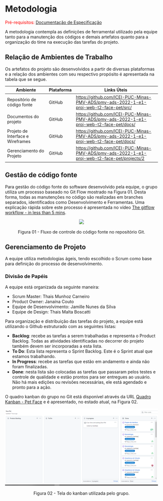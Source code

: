 
# Metodologia

<span style="color:red">Pré-requisitos: <a href="2-Especificação do Projeto.md"> Documentação de Especificação</a></span>

A metodologia contempla as definições de ferramental utilizado pela equipe tanto para a manutenção dos códigos e demais artefatos quanto para a organização do time na execução das tarefas do projeto.

## Relação de Ambientes de Trabalho
Os artefatos do projeto são desenvolvidos a partir de diversas plataformas e a relação dos ambientes com seu respectivo propósito é apresentada na tabela que se segue.

| Ambiente  |  Plataforma  | Links Úteis |
| ------------------- | ------------------- | ----------- |
|  Repositório de código fonte        |  GitHub | https://github.com/ICEI-PUC-Minas-PMV-ADS/pmv-ads-2022-1-e1-proj-web-t2-face-pet/src/    |
|  Documentos do projeto              |  GitHub | https://github.com/ICEI-PUC-Minas-PMV-ADS/pmv-ads-2022-1-e1-proj-web-t2-face-pet/docs/    |
|  Projeto de Interface e  Wireframes |  GitHub | https://github.com/ICEI-PUC-Minas-PMV-ADS/pmv-ads-2022-1-e1-proj-web-t2-face-pet/docs/    |
|  Gerenciamento do Projeto           |  GitHub | https://github.com/ICEI-PUC-Minas-PMV-ADS/pmv-ads-2022-1-e1-proj-web-t2-face-pet/projects/2    |

## Gestão de código fonte
Para gestão do código fonte do software desenvolvido pela equipe, o grupo utiliza um processo baseado no Git Flow mostrado na Figura 01. Desta forma, todas as manutenções no código são realizadas em branches separados, identificados como Desenvolvimento e Ferramentas. Uma explicação rápida sobre este processo é apresentada no vídeo [The gitflow workflow - in less than 5 mins](https://www.youtube.com/watch?v=1SXpE08hvGs).

<p align="center">
<img src="https://user-images.githubusercontent.com/100412134/163896898-4a267faf-7fc0-4966-879f-50e76e8af903.png")
 </p>

<p align="center"> Figura 01 - Fluxo de controle do código fonte no repositório Git. </p>

## Gerenciamento de Projeto
A equipe utiliza metodologias ágeis, tendo escolhido o Scrum como base para definição do processo de desenvolvimento.
### Divisão de Papéis

A equipe está organizada da seguinte maneira:
-	Scrum Master: Thais Munhoz Carneiro
-	Product Owner: Janaína Couto
-	Equipe de Desenvolvimento: Jamille Nunes da Silva
- Equipe de Design: Thais Malta Boscatti

Para organização e distribuição das tarefas do projeto, a equipe está utilizando o Github estruturado com as seguintes listas: 

-	**Backlog**: recebe as tarefas a serem trabalhadas e representa o Product Backlog. Todas as atividades identificadas no decorrer do projeto também devem ser incorporadas a esta lista.
-	**To Do**: Esta lista representa o Sprint Backlog. Este é o Sprint atual que estamos trabalhando.
-	**In Progress**: recebe as tarefas que estão em andamento e ainda não foram finalizadas.
-	**Done**: nesta lista são colocadas as tarefas que passaram pelos testes e controle de qualidade e estão prontos para ser entregues ao usuário. Não há mais edições ou revisões necessárias, ele está agendado e pronto para a ação.

O quadro kanban do grupo no Git está disponível através da URL [Quadro Kanban - Pet Face](https://github.com/ICEI-PUC-Minas-PMV-ADS/pmv-ads-2022-1-e1-proj-web-t2-face-pet/blob/6ee6cdf6b13faa1bb623e5fbc2af578d326f965e/docs/img/backlogs.Projects.Github.png) e é apresentado, no estado atual, na Figura 02. 

<p align="center">
<img src="https://github.com/ICEI-PUC-Minas-PMV-ADS/pmv-ads-2022-1-e1-proj-web-t2-face-pet/blob/main/documentos/kanban_atual.png")
 </p>
<p align="center"> Figura 02 - Tela do kanban utilizada pelo grupo. </p>
